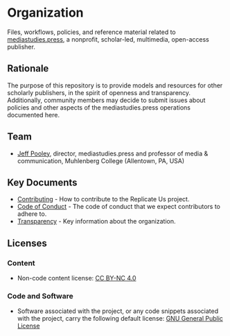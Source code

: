 # Organization

Files, workflows, policies, and reference material related to [mediastudies.press](https://mediastudies.press), a nonprofit, scholar-led, multimedia, open-access publisher.

## Rationale

The purpose of this repository is to provide models and resources for other scholarly publishers, in the spirit of openness and transparency. Additionally, community members may decide to submit issues about policies and other aspects of the mediastudies.press operations documented here.

## Team

* [Jeff Pooley](http://jeffpooley.com), director, mediastudies.press and professor of media & communication, Muhlenberg College (Allentown, PA, USA)

## Key Documents

* [Contributing](/CONTRIBUTING.md) - How to contribute to the Replicate Us project.
* [Code of Conduct](/CODE_OF_CONDUCT.md) - The code of conduct that we expect contributors to adhere to.
* [Transparency](/operations/transparency.md) - Key information about the organization.

## Licenses

### Content

* Non-code content license: [CC BY-NC 4.0](https://creativecommons.org/licenses/by-nc/4.0/legalcode)

### Code and Software

* Software associated with the project, or any code snippets associated with the project, carry the following default license: [GNU General Public License](LICENSE)

